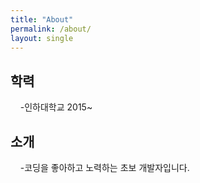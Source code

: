 ```yaml
---
title: "About"
permalink: /about/
layout: single
---
```


## 학력
&nbsp;&nbsp;&nbsp;&nbsp;-인하대학교 2015~

## 소개
&nbsp;&nbsp;&nbsp;&nbsp;-코딩을 좋아하고 노력하는 초보 개발자입니다.